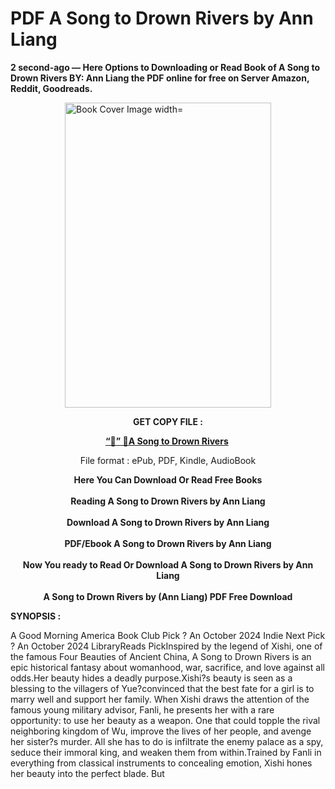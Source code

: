 # PDF A Song to Drown Rivers by Ann Liang
<p><strong>2 second-ago &mdash; Here Options to Downloading or Read Book of A Song to Drown Rivers BY: Ann Liang the PDF online for free on Server Amazon, Reddit, Goodreads.</strong></p><p><a href="https://educationsharingacademy.cloud/?book=203578730-a-song-to-drown-rivers"><img style="display: block; margin-left: auto; margin-right: auto;" src="https://i.gr-assets.com/images/S/compressed.photo.goodreads.com/books/1727713627l/203578730.jpg" alt="Book Cover Image width=" width="330" height="488" /></a></p><p style="text-align: center;"><strong>GET COPY FILE :</strong></p><p style="text-align: center;"><strong><a href="https://educationsharingacademy.cloud/?book=203578730-a-song-to-drown-rivers" target="_blank" rel="noopener">“📢” 🔗A Song to Drown Rivers</a>&nbsp;</strong></p><p style="text-align: center;">File format : ePub, PDF, Kindle, AudioBook</p><div style="text-align: center;"><strong>Here You Can Download Or Read Free Books</strong></div><div style="text-align: center;">&nbsp;</div><div style="text-align: center;"><strong>Reading A Song to Drown Rivers by Ann Liang</strong></div><div style="text-align: center;">&nbsp;</div><div style="text-align: center;"><strong>Download A Song to Drown Rivers by Ann Liang</strong></div><div style="text-align: center;">&nbsp;</div><div style="text-align: center;"><strong>PDF/Ebook A Song to Drown Rivers by Ann Liang</strong></div><div style="text-align: center;">&nbsp;</div><div style="text-align: center;"><strong>Now You ready to Read Or Download A Song to Drown Rivers by Ann Liang</strong></div><div style="text-align: center;">&nbsp;</div><div style="text-align: center;"><strong>A Song to Drown Rivers by (Ann Liang) PDF Free Download</strong></div><p><strong>SYNOPSIS :</strong></p><p>A Good Morning America Book Club Pick ? An October 2024 Indie Next Pick ? An October 2024 LibraryReads PickInspired by the legend of Xishi, one of the famous Four Beauties of Ancient China, A Song to Drown Rivers is an epic historical fantasy about womanhood, war, sacrifice, and love against all odds.Her beauty hides a deadly purpose.Xishi?s beauty is seen as a blessing to the villagers of Yue?convinced that the best fate for a girl is to marry well and support her family. When Xishi draws the attention of the famous young military advisor, Fanli, he presents her with a rare opportunity: to use her beauty as a weapon. One that could topple the rival neighboring kingdom of Wu, improve the lives of her people, and avenge her sister?s murder. All she has to do is infiltrate the enemy palace as a spy, seduce their immoral king, and weaken them from within.Trained by Fanli in everything from classical instruments to concealing emotion, Xishi hones her beauty into the perfect blade. But </p>
